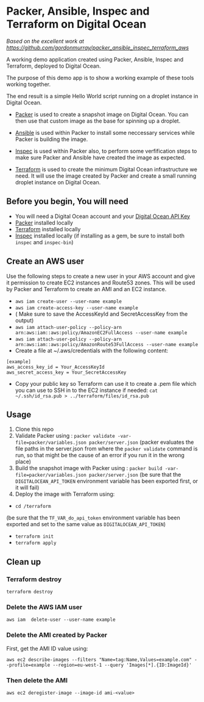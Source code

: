 # Packer, Ansible, Inspec and Terraform on Digital Ocean

*Based on the excellent work at https://github.com/gordonmurray/packer_ansible_inspec_terraform_aws*

A working demo application created using Packer, Ansible, Inspec and Terraform, deployed to Digital Ocean.

The purpose of this demo app is to show a working example of these tools working together.

The end result is a simple Hello World script running on a droplet instance in Digital Ocean.

* [Packer](https://www.packer.io/) is used to create a snapshot image on Digital Ocean. You can then use that custom image as the base for spinning up a droplet.

* [Ansible](https://www.ansible.com/) is used within Packer to install some neccessary services while Packer is building the image.

* [Inspec](https://www.inspec.io/) is used within Packer also, to perform some verfification steps to make sure Packer and Ansible have created the image as expected.

* [Terraform](https://www.terraform.io/) is used to create the minimum Digital Ocean infrastructure we need. It will use the image created by Packer and create a small running droplet instance on Digital Ocean.

## Before you begin, You will need

* You will need a Digital Ocean account and your [Digital Ocean API Key](https://www.digitalocean.com/community/tutorials/how-to-use-the-digitalocean-api-v2#HowToGenerateaPersonalAccessToken)
* [Packer](https://www.packer.io/) installed locally
* [Terraform](https://www.terraform.io/) installed locally
* [Inspec](https://www.inspec.io/) installed locally
(if installing as a gem, be sure to install both `inspec` and `inspec-bin`)

## Create an AWS user

Use the following steps to create a new user in your AWS account and give it permission to create EC2 instances and Route53 zones. This will be used by Packer and Terraform to create an AMI and an EC2 instance.

* `aws iam create-user --user-name example`
* `aws iam create-access-key --user-name example`
* ( Make sure to save the AccessKeyId and SecretAccessKey from the output)
* `aws iam attach-user-policy --policy-arn arn:aws:iam::aws:policy/AmazonEC2FullAccess --user-name example`
* `aws iam attach-user-policy --policy-arn arn:aws:iam::aws:policy/AmazonRoute53FullAccess --user-name example`
* Create a file at ~/.aws/credentials with the following content: 

```
[example]
aws_access_key_id = Your_AccessKeyId
aws_secret_access_key = Your_SecretAccessKey
```
* Copy your public key so Terraform can use it to create a .pem file which you can use to SSH in to the EC2 instance if needed: `cat ~/.ssh/id_rsa.pub > ../terraform/files/id_rsa.pub`

## Usage

1. Clone this repo
1. Validate Packer using : `packer validate -var-file=packer/variables.json packer/server.json`
(packer evaluates the file paths in the server.json from where the `packer validate`  command is run, so that might be the cause of an error if you run it in the wrong place)
1. Build the snapshot image with Packer using : `packer build -var-file=packer/variables.json packer/server.json`
(be sure that the `DIGITALOCEAN_API_TOKEN` environment variable has been exported first, or it will fail)
1. Deploy the image with Terraform using:
* `cd /terraform`

(be sure that the `TF_VAR_do_api_token` environment variable has been exported and set to the same value as `DIGITALOCEAN_API_TOKEN`)
* `terraform init`
* `terraform apply`

## Clean up

### Terraform destroy

`terraform destroy`

### Delete the AWS IAM user

`aws iam  delete-user --user-name example`

### Delete the AMI created by Packer

First, get the AMI ID value using:

`aws ec2 describe-images --filters "Name=tag:Name,Values=example.com" --profile=example --region=eu-west-1 --query 'Images[*].{ID:ImageId}'`

### Then delete the AMI

`aws ec2 deregister-image --image-id ami-<value>`

